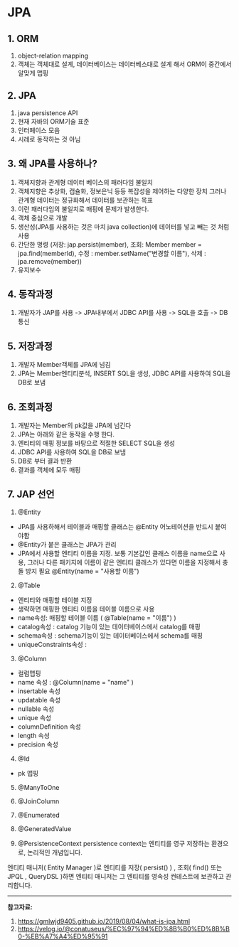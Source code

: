 # JPA
## 1. ORM
1. object-relation mapping
2. 객체는 객체대로 설계, 데이터베이스는 데이터베스대로 설계 해서 ORM이 중간에서 알맞게 맵핑

## 2. JPA
1. java persistence API
2. 현재 자바의 ORM기술 표준
3. 인터페이스 모음
4. 시레로 동작하는 것 아님

## 3. 왜 JPA를 사용하나?
1. 객체지향과 관계형 데이터 베이스의 패러다임 불일치
1. 객체지향은 추상화, 캡슐화, 정보은닉 등등 복잡성을 제어하는 다양한 장치 그러나 관계형 데이터는 정규화해서 데이터를 보관하는 목표
1. 이런 패러다임의 불일치로 매핑에 문제가 발생한다.
1. 객체 중심으로 개발
2. 생산성(JPA를 사용하는 것은 마치 java collection)에 데이터를 넣고 빼는 것 처럼 사용
3. 간단한 명령 (저장: jap.persist(member), 조회: Member member = jpa.find(memberId), 수정 : member.setName("변경할 이름"), 삭제 : jpa.remove(member))
4. 유지보수

## 4. 동작과정
1. 개발자가 JAP를 사용 -> JPA내부에서 JDBC API를 사용 -> SQL을 호출 -> DB통신

## 5. 저장과정
1. 개발자 Member객체를 JPA에 넘김
2. JPA는 Member엔티티분석, INSERT SQL을 생성, JDBC API를 사용하여 SQL을 DB로 보냄

## 6. 조회과정
1. 개발자는 Member의 pk값을 JPA에 넘긴다
2. JPA는 아래와 같은 동작을 수행 한다.
3. 엔티티의 매핑 정보를 바탕으로 적절한 SELECT SQL을 생성
4. JDBC API를 사용하여 SQL을 DB로 보냄
5. DB로 부터 결과 반환
6. 결과를 객체에 모두 매핑

## 7. JAP 선언
1. @Entity
* JPA를 사용하해서 테이블과 매핑할 클래스는 @Entity 어노테이션을 반드시 붙여야함
* @Entity가 붙은 클래스는 JPA가 관리
* JPA에서 사용할 엔티티 이름을 지정. 보통 기본값인 클래스 이름을 name으로 사용, 그러나 다른 패키지에 이름이 같은 엔티티 클래스가 있다면 이름을 지정해서 충돌 방지 필요 @Entity(name = "사용할 이름")

2. @Table
* 엔티티와 매핑할 테이블 지정
* 생략하면 매핑한 엔티티 이름을 테이블 이름으로 사용
* name속성: 매핑할 테이블 이름 ( @Table(name = "이름") )
* catalog속성 : catalog 기능이 있는 데이터베이스에서 catalog를 매핑
* schema속성 : schema기능이 있는 데이터베이스에서 schema를 매핑
* uniqueConstraints속성 : 

3. @Column
* 컬럼맵핑
* name 속성 : @Column(name = "name" )
* insertable 속성
* updatable 속성
* nullable 속성
* unique 속성
* columnDefinition 속성
* length 속성
* precision 속성

4. @Id
* pk 맵핑

5. @ManyToOne

6. @JoinColumn

7. @Enumerated

8. @GeneratedValue

9. @PersistenceContext
persistence context는 엔티티를 영구 저장하는 환경으로, 논리적인 개념입니다.

엔티티 매니저( Entity Manager )로 엔티티를 저장( persist() ) , 조회( find() 또는 JPQL , QueryDSL )하면 엔티티 매니저는 그 엔티티를 영속성 컨테스트에 보관하고 관리합니다.


<hr>

<strong> 참고자료: </strong>
1. https://gmlwjd9405.github.io/2019/08/04/what-is-jpa.html
2. https://velog.io/@conatuseus/%EC%97%94%ED%8B%B0%ED%8B%B0-%EB%A7%A4%ED%95%91